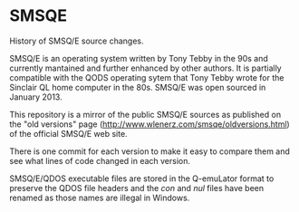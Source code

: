 # SMSQE
History of SMSQ/E source changes.

SMSQ/E is an operating system written by Tony Tebby in the 90s and currently mantained and further enhanced by other authors. It is partially compatible with the QODS operating sytem that Tony Tebby wrote for the Sinclair QL home computer in the 80s. SMSQ/E was open sourced in January 2013.

This repository is a mirror of the public SMSQ/E sources as published on the "old versions" page (http://www.wlenerz.com/smsqe/oldversions.html) of the official SMSQ/E web site.

There is one commit for each version to make it easy to compare them and see what lines of code changed in each version.

SMSQ/E/QDOS executable files are stored in the Q-emuLator format to preserve the QDOS file headers and the *con* and *nul* files have been renamed as those names are illegal in Windows.
